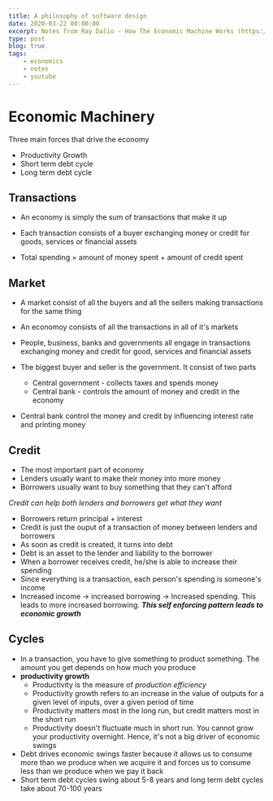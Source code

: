 ```yaml
---
title: A philosophy of software design
date: 2020-03-22 00:00:00
excerpt: Notes from Ray Dalio - How The Economic Machine Works (https://www.youtube.com/watch?v=PHe0bXAIuk0)
type: post
blog: true
tags:
    - economics
    - notes
    - youtube
---
```


# Economic Machinery

Three main forces that drive the economy

- Productivity Growth
- Short term debt cycle
- Long term debt cycle

## Transactions

- An economy is simply the sum of transactions that make it up
- Each transaction consists of a buyer exchanging money or credit for goods, services or financial assets

- Total spending = amount of money spent + amount of credit spent

## Market

- A market consist of all the buyers and all the sellers making transactions for the same thing
- An economoy consists of all the transactions in all of it's markets
- People, business, banks and governments all engage in transactions exchanging money and credit for good, services and financial assets

- The biggest buyer and seller is the government. It consist of two parts
  - Central government - collects taxes and spends money
  - Central bank - controls the amount of money and credit in the economy
- Central bank control the money and credit by influencing interest rate and printing money

## Credit

- The most important part of economy
- Lenders usually want to make their money into more money
- Borrowers usually want to buy something that they can't afford

_Credit can help both lenders and borrowers get what they want_

- Borrowers return principal + interest
- Credit is just the ouput of a transaction of money between lenders and borrowers
- As soon as credit is created, it turns into debt
- Debt is an asset to the lender and liability to the borrower
- When a borrower receives credit, he/she is able to increase their spending
- Since everything is a transaction, each person's spending is someone's income
- Increased income -> increased borrowing -> Increased spending. This leads to more increased borrowing. **_This self enforcing pattern leads to economic growth_**

## Cycles

- In a transaction, you have to give something to product something. The amount you get depends on how much you produce
- **productivity growth**
  - Productivity is the measure of _production efficiency_
  - Productivity growth refers to an increase in the value of outputs for a given level of inputs, over a given period of time
  - Productivity matters most in the long run, but credit matters most in the short run
  - Productivity doesn't fluctuate much in short run. You cannot grow your productivity overnight. Hence, it's not a big driver of economic swings
- Debt drives economic swings faster because it allows us to consume more than we produce when we acquire it and forces us to consume less than we produce when we pay it back
- Short term debt cycles swing about 5-8 years and long term debt cycles take about 70-100 years

